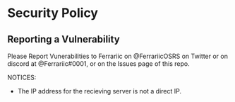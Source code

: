 # Security Policy

## Reporting a Vulnerability

Please Report Vunerabilities to Ferrariic on @FerrariicOSRS on Twitter or on discord at @Ferrariic#0001, or on the Issues page of this repo. 

NOTICES:
- The IP address for the recieving server is not a direct IP. 
